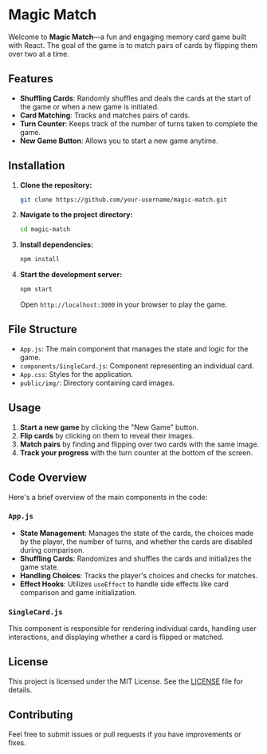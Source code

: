 # Magic Match

Welcome to **Magic Match**—a fun and engaging memory card game built with React. The goal of the game is to match pairs of cards by flipping them over two at a time. 

## Features

- **Shuffling Cards**: Randomly shuffles and deals the cards at the start of the game or when a new game is initiated.
- **Card Matching**: Tracks and matches pairs of cards.
- **Turn Counter**: Keeps track of the number of turns taken to complete the game.
- **New Game Button**: Allows you to start a new game anytime.

## Installation

1. **Clone the repository:**

    ```bash
    git clone https://github.com/your-username/magic-match.git
    ```

2. **Navigate to the project directory:**

    ```bash
    cd magic-match
    ```

3. **Install dependencies:**

    ```bash
    npm install
    ```

4. **Start the development server:**

    ```bash
    npm start
    ```

   Open `http://localhost:3000` in your browser to play the game.

## File Structure

- `App.js`: The main component that manages the state and logic for the game.
- `components/SingleCard.js`: Component representing an individual card.
- `App.css`: Styles for the application.
- `public/img/`: Directory containing card images.

## Usage

1. **Start a new game** by clicking the "New Game" button.
2. **Flip cards** by clicking on them to reveal their images.
3. **Match pairs** by finding and flipping over two cards with the same image.
4. **Track your progress** with the turn counter at the bottom of the screen.

## Code Overview

Here's a brief overview of the main components in the code:

### `App.js`

- **State Management**: Manages the state of the cards, the choices made by the player, the number of turns, and whether the cards are disabled during comparison.
- **Shuffling Cards**: Randomizes and shuffles the cards and initializes the game state.
- **Handling Choices**: Tracks the player's choices and checks for matches.
- **Effect Hooks**: Utilizes `useEffect` to handle side effects like card comparison and game initialization.

### `SingleCard.js`

This component is responsible for rendering individual cards, handling user interactions, and displaying whether a card is flipped or matched.

## License

This project is licensed under the MIT License. See the [LICENSE](LICENSE) file for details.

## Contributing

Feel free to submit issues or pull requests if you have improvements or fixes.
